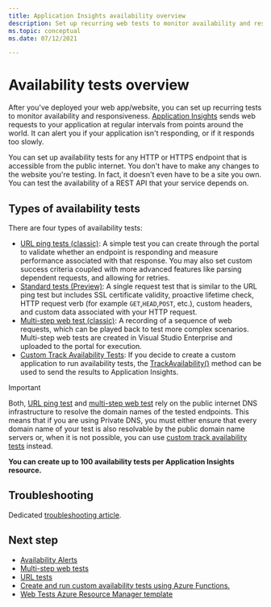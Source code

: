 ```yaml
---
title: Application Insights availability overview 
description: Set up recurring web tests to monitor availability and responsiveness of your app or website.
ms.topic: conceptual
ms.date: 07/12/2021

---
```


# Availability tests overview

After you've deployed your web app/website, you can set up recurring tests to monitor availability and responsiveness. [Application Insights](./app-insights-overview.md) sends web requests to your application at regular intervals from points around the world. It can alert you if your application isn't responding, or if it responds too slowly.

You can set up availability tests for any HTTP or HTTPS endpoint that is accessible from the public internet. You don't have to make any changes to the website you're testing. In fact, it doesn't even have to be a site you own. You can test the availability of a REST API that your service depends on.

## Types of availability tests

There are four types of availability tests:

* [URL ping tests (classic)](monitor-web-app-availability.md): A simple test you can create through the portal to validate whether an endpoint is responding and measure performance associated with that response. You may also set custom success criteria coupled with more advanced features like parsing dependent requests, and allowing for retries.
* [Standard tests (Preview)](availability-standard-tests.md): A single request test that is similar to the URL ping test but includes SSL certificate validity, proactive lifetime check, HTTP request verb (for example `GET`,`HEAD`,`POST`, etc.), custom headers, and custom data associated with your HTTP request.
* [Multi-step web test (classic)](availability-multistep.md): A recording of a sequence of web requests, which can be played back to test more complex scenarios. Multi-step web tests are created in Visual Studio Enterprise and uploaded to the portal for execution.
* [Custom Track Availability Tests](availability-azure-functions.md): If you decide to create a custom application to run availability tests, the [TrackAvailability()](/dotnet/api/microsoft.applicationinsights.telemetryclient.trackavailability) method can be used to send the results to Application Insights.

> [!IMPORTANT]
> Both, [URL ping test](monitor-web-app-availability.md) and [multi-step web test](availability-multistep.md) rely on the public internet DNS infrastructure to resolve the domain names of the tested endpoints. This means that if you are using Private DNS, you must either ensure that every domain name of your test is also resolvable by the public domain name servers or, when it is not possible, you can use [custom track availability tests](/dotnet/api/microsoft.applicationinsights.telemetryclient.trackavailability) instead.

**You can create up to 100 availability tests per Application Insights resource.**

## Troubleshooting

Dedicated [troubleshooting article](troubleshoot-availability.md).

## Next step

* [Availability Alerts](availability-alerts.md)
* [Multi-step web tests](availability-multistep.md)
* [URL tests](monitor-web-app-availability.md)
* [Create and run custom availability tests using Azure Functions.](availability-azure-functions.md)
* [Web Tests Azure Resource Manager template](/azure/templates/microsoft.insights/webtests?tabs=json)